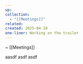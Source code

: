 ```yaml
---
up: 
collection:
  - "[[Meetings]]"
related: 
created: 2025-04-10
one-liner: Working on the trailer
---
```

~ [[Meetings]] 

aasdf
asdf
asdf


